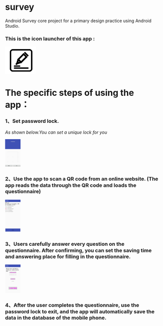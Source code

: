 #  survey

Android Survey core project for a primary design practice using Android Studio.

### This is the icon launcher of  this app :

<img src="https://github.com/IovryTower/survey/blob/master/MySurvey/app/pho/appicon.jpg?raw=true" width = 20% height = 20% />

# The specific steps of using the app：

### 1、Set password lock.

*As shown below.You can set a unique lock for you*

<img src="https://github.com/IovryTower/survey/blob/master/MySurvey/app/pho/setlock.jpg?raw=true" width = 10% height = 10% />

### 2、Use the app to scan a QR code from an online website. (The app reads the data through the QR code and loads the questionnaire)

<img src="https://github.com/IovryTower/survey/blob/master/MySurvey/app/pho/fiil.jpg?raw=true" width = 10% height = 10% />

### 3、Users carefully answer every question on the questionnaire. After confirming, you can set the saving time and answering place for filling in the questionnaire.

<img src="https://github.com/IovryTower/survey/blob/master/MySurvey/app/pho/time.jpg?raw=true" width = 10% height = 10% />

### 4、After the user completes the questionnaire, use the password lock to exit, and the app will automatically save the data in the database of the mobile phone.
